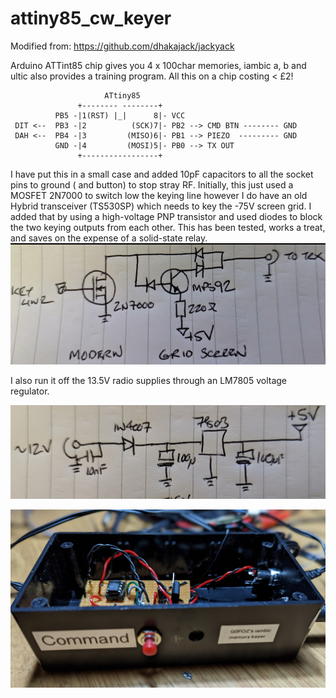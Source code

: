 # attiny85_cw_keyer

Modified from:  https://github.com/dhakajack/jackyack

Arduino ATTint85 chip gives you 4 x 100char memories, iambic a, b and ultic
also provides a training program.  All this on a chip costing < £2!
  
  
                         ATtiny85               
                   +-------- --------+
              PB5 -|1(RST) |_|      8|- VCC
     DIT <--  PB3 -|2          (SCK)7|- PB2 --> CMD BTN -------- GND
     DAH <--  PB4 -|3         (MISO)6|- PB1 --> PIEZO  --------- GND   
              GND -|4         (MOSI)5|- PB0 --> TX OUT
                   +-----------------+

I have put this in a small case and added 10pF capacitors to all the socket pins to ground ( and button) to stop stray RF.  Initially, this just used a MOSFET 2N7000 to switch low the keying line however I do have an old Hybrid transceiver (TS530SP) which needs to key the -75V screen grid.   I added that by using a high-voltage PNP transistor and used diodes to block the two keying outputs from each other.  This has been tested, works a treat, and saves on the expense of a solid-state relay. 
 ![Main Screem](https://github.com/sipsmi/attiny85_cw_keyer/blob/main/keyercircuit.png?raw=true)
 
I also run it off the 13.5V radio supplies through an LM7805 voltage regulator.
 
 ![Main Screem](https://github.com/sipsmi/attiny85_cw_keyer/blob/main/powercircuit.png?raw=true)

 ![Main Screem](https://github.com/sipsmi/attiny85_cw_keyer/blob/main/keyer.jpg?raw=true)
